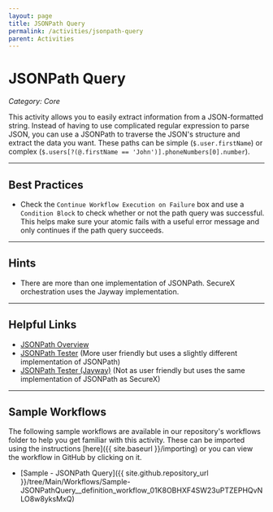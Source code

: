 ```yaml
---
layout: page
title: JSONPath Query
permalink: /activities/jsonpath-query
parent: Activities
---
```


# JSONPath Query
*Category: Core*

This activity allows you to easily extract information from a JSON-formatted string. Instead of having to use complicated regular expression to parse JSON, you can use a JSONPath to traverse the JSON's structure and extract the data you want. These paths can be simple (`$.user.firstName`) or complex (`$.users[?(@.firstName == 'John')].phoneNumbers[0].number`).

---

## Best Practices
* Check the `Continue Workflow Execution on Failure` box and use a `Condition Block` to check whether or not the path query was successful. This helps make sure your atomic fails with a useful error message and only continues if the path query succeeds.

---

## Hints
* There are more than one implementation of JSONPath. SecureX orchestration uses the Jayway implementation.

---

## Helpful Links
* [JSONPath Overview](https://restfulapi.net/json-jsonpath/)
* [JSONPath Tester](https://jsonpath.com/) (More user friendly but uses a slightly different implementation of JSONPath)
* [JSONPath Tester (Jayway)](https://jsonpath.herokuapp.com/) (Not as user friendly but uses the same implementation of JSONPath as SecureX)

---

## Sample Workflows
The following sample workflows are available in our repository's workflows folder to help you get familiar with this activity. These can be imported using the instructions [here]({{ site.baseurl }}/importing) or you can view the workflow in GitHub by clicking on it.

* [Sample - JSONPath Query]({{ site.github.repository_url }}/tree/Main/Workflows/Sample-JSONPathQuery__definition_workflow_01K8OBHXF4SW23uPTZEPHQvNLO8w8yksMxQ)
